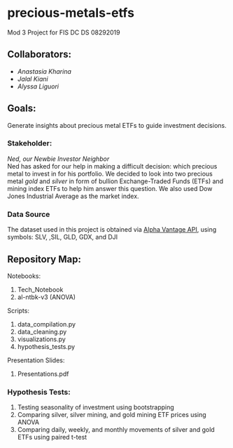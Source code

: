 # precious-metals-etfs
Mod 3 Project for FIS DC DS 08292019


## Collaborators:
- *Anastasia Kharina*
- *Jalal Kiani*
- *Alyssa Liguori*


## Goals:
Generate insights about precious metal ETFs to guide investment decisions.

### Stakeholder:
*Ned, our Newbie Investor Neighbor*  
Ned has asked for our help in making a difficult decision: which precious metal to invest in for his portfolio. We decided to look into two precious metal *gold* and *silver* in form of bullion Exchange-Traded Funds (ETFs) and mining index ETFs to help him answer this question.
We also used Dow Jones Industrial Average as the market index.  

### Data Source
The dataset used in this project is obtained via [Alpha Vantage API](https://www.alphavantage.co/documentation/), using symbols: SLV, ,SIL, GLD, GDX, and  DJI

## Repository Map:
Notebooks:
1. Tech_Notebook
2. al-ntbk-v3 (ANOVA) 

Scripts:
1. data_compilation.py
2. data_cleaning.py 
3. visualizations.py
4. hypothesis_tests.py

Presentation Slides:
1. Presentations.pdf

### Hypothesis Tests:
  1) Testing seasonality of investment using bootstrapping
  2) Comparing silver, silver mining, and gold mining ETF prices using ANOVA
  3) Comparing daily, weekly, and monthly movements of silver and gold ETFs using paired t-test
 
